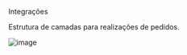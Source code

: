 
Integrações

Estrutura de camadas para realizações de pedidos.

![image](https://github.com/user-attachments/assets/e8a47e18-32c8-4f3f-a8ca-bcfa1dd899f1)

